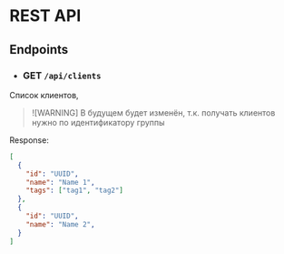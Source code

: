 # REST API

## Endpoints

- ### GET `/api/clients`

Список клиентов,

> ![WARNING] В будущем будет изменён, т.к. получать клиентов нужно по идентификатору группы

Response:

```json
[
  {
    "id": "UUID",
    "name": "Name 1",
    "tags": ["tag1", "tag2"]
  },
  {
    "id": "UUID",
    "name": "Name 2",
  }
]
```

